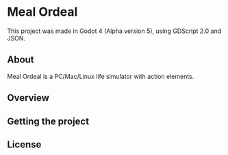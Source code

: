 # Meal Ordeal

This project was made in Godot 4 (Alpha version 5), using GDScript 2.0 and JSON.

## About
Meal Ordeal is a PC/Mac/Linux life simulator with action elements. 

## Overview

## Getting the project

## License
